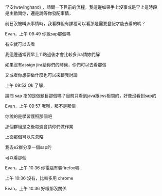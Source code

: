 早安(wavinghand)
，請問一下目前的流程，我這邊如果手上沒事或是早上這時段是主動問你，還是說等你發配事情，

前日沒被叫派事情時，我看群組有課程可以看那是需要登記才能去看的嗎？

Evan，上午 09:49
你說sap那個嗎

有空就可以去看

我這邊通常要早上11點過後才會比較多jira請妳們解

如果沒有assign jira給你們的時候，你們可以去看那個

又或者你想要做什麼也可以來跟我討論

上午 09:52
Ok 了解，

請問 sap 指的是做題目那個嗎？目前只看到java跟css相關的，好像沒看到sap的

Evan，上午 09:57
哦哦，那不是那個

你說的是學習護照那個吧

那個群組是之後每週會請你們做作業

上面那個可以先忽略

我去e2群分享一個sap的

可以看那個



Evan，上午 10:36
你電腦有裝firefox嗎

上午 10:36
沒有，比較多用 chrome

Evan，上午 10:36
好哦那沒關係
